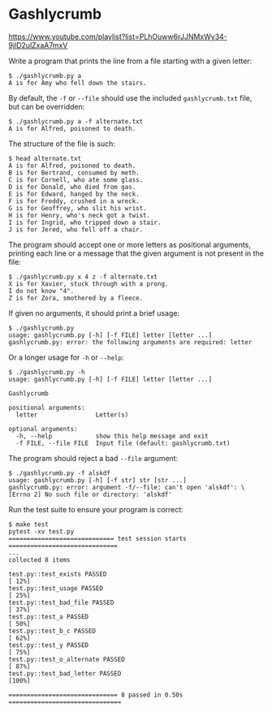 # Gashlycrumb

https://www.youtube.com/playlist?list=PLhOuww6rJJNMxWy34-9jlD2ulZxaA7mxV

Write a program that prints the line from a file starting with a given letter:

```
$ ./gashlycrumb.py a
A is for Amy who fell down the stairs.
```

By default, the `-f` or `--file` should use the included `gashlycrumb.txt` file, but can be overridden:

```
$ ./gashlycrumb.py a -f alternate.txt
A is for Alfred, poisoned to death.
```

The structure of the file is such:

```
$ head alternate.txt
A is for Alfred, poisoned to death.
B is for Bertrand, consumed by meth.
C is for Cornell, who ate some glass.
D is for Donald, who died from gas.
E is for Edward, hanged by the neck.
F is for Freddy, crushed in a wreck.
G is for Geoffrey, who slit his wrist.
H is for Henry, who's neck got a twist.
I is for Ingrid, who tripped down a stair.
J is for Jered, who fell off a chair.
```

The program should accept one or more letters as positional arguments, printing each line or a message that the given argument is not present in the file:

```
$ ./gashlycrumb.py x 4 z -f alternate.txt
X is for Xavier, stuck through with a prong.
I do not know "4".
Z is for Zora, smothered by a fleece.
```

If given no arguments, it should print a brief usage:

```
$ ./gashlycrumb.py
usage: gashlycrumb.py [-h] [-f FILE] letter [letter ...]
gashlycrumb.py: error: the following arguments are required: letter
```

Or a longer usage for `-h` or `--help`:

```
$ ./gashlycrumb.py -h
usage: gashlycrumb.py [-h] [-f FILE] letter [letter ...]

Gashlycrumb

positional arguments:
  letter                Letter(s)

optional arguments:
  -h, --help            show this help message and exit
  -f FILE, --file FILE  Input file (default: gashlycrumb.txt)
```

The program should reject a bad `--file` argument:

```
$ ./gashlycrumb.py -f alskdf
usage: gashlycrumb.py [-h] [-f str] str [str ...]
gashlycrumb.py: error: argument -f/--file: can't open 'alskdf': \
[Errno 2] No such file or directory: 'alskdf'
```

Run the test suite to ensure your program is correct:

```
$ make test
pytest -xv test.py
============================= test session starts ==============================
...
collected 8 items

test.py::test_exists PASSED                                              [ 12%]
test.py::test_usage PASSED                                               [ 25%]
test.py::test_bad_file PASSED                                            [ 37%]
test.py::test_a PASSED                                                   [ 50%]
test.py::test_b_c PASSED                                                 [ 62%]
test.py::test_y PASSED                                                   [ 75%]
test.py::test_o_alternate PASSED                                         [ 87%]
test.py::test_bad_letter PASSED                                          [100%]

============================== 8 passed in 0.50s ===============================
```

